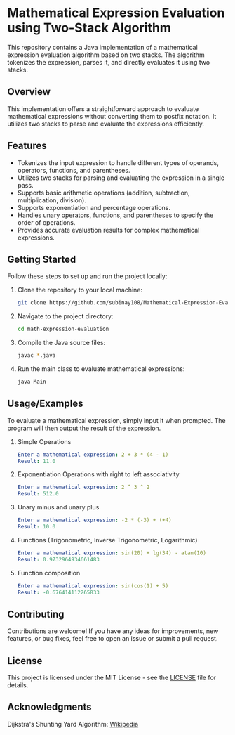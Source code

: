 # Mathematical Expression Evaluation using Two-Stack Algorithm

This repository contains a Java implementation of a mathematical expression evaluation algorithm based on two stacks. The algorithm tokenizes the expression, parses it, and directly evaluates it using two stacks.

## Overview

This implementation offers a straightforward approach to evaluate mathematical expressions without converting them to postfix notation. It utilizes two stacks to parse and evaluate the expressions efficiently.

## Features

- Tokenizes the input expression to handle different types of operands, operators, functions, and parentheses.
- Utilizes two stacks for parsing and evaluating the expression in a single pass.
- Supports basic arithmetic operations (addition, subtraction, multiplication, division).
- Supports exponentiation and percentage operations.
- Handles unary operators, functions, and parentheses to specify the order of operations.
- Provides accurate evaluation results for complex mathematical expressions.

## Getting Started

Follow these steps to set up and run the project locally:

1. Clone the repository to your local machine:

   ```bash
   git clone https://github.com/subinay108/Mathematical-Expression-Evaluation.git
   ```
2. Navigate to the project directory:
    ```bash
    cd math-expression-evaluation
    ```
3. Compile the Java source files:
    ```bash
    javac *.java
    ```
4. Run the main class to evaluate mathematical expressions:
    ```bash
    java Main
    ```


## Usage/Examples

To evaluate a mathematical expression, simply input it when prompted. The program will then output the result of the expression.
1. Simple Operations
    ```yaml
    Enter a mathematical expression: 2 + 3 * (4 - 1)
    Result: 11.0
    ```
2. Exponentiation Operations with right to left associativity
    ```yaml
    Enter a mathematical expression: 2 ^ 3 ^ 2
    Result: 512.0
    ```
3. Unary minus and unary plus 
    ```yaml
    Enter a mathematical expression: -2 * (-3) + (+4)
    Result: 10.0
    ```
4. Functions (Trigonometric, Inverse Trigonometric, Logarithmic) 
    ```yaml
    Enter a mathematical expression: sin(20) + lg(34) - atan(10)
    Result: 0.9732964934661483
    ```
5. Function composition 
    ```yaml
    Enter a mathematical expression: sin(cos(1) + 5)
    Result: -0.676414112265833
    ```


## Contributing

Contributions are welcome! If you have any ideas for improvements, new features, or bug fixes, feel free to open an issue or submit a pull request.

## License

This project is licensed under the MIT License - see the [LICENSE](https://github.com/subinay108/Mathematical-Expression-Evaluation/blob/main/LICENSE) file for details.

## Acknowledgments

Dijkstra's Shunting Yard Algorithm: [Wikipedia](https://en.wikipedia.org/wiki/Shunting_yard_algorithm)